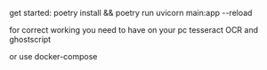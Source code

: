 get started: poetry install && poetry run uvicorn main:app --reload

for correct working you need to have on your pc tesseract OCR and ghostscript

or use docker-compose
